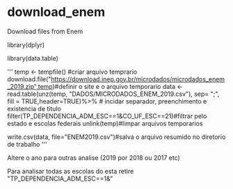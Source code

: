 # download_enem
Download files from Enem

library(dplyr)

library(data.table)

'''
temp <- tempfile() #criar arquivo temprario
download.file("https://download.inep.gov.br/microdados/microdados_enem_2019.zip",temp)#definir o site e o arquivo temporario
data <- read.table(unz(temp, "DADOS/MICRODADOS_ENEM_2019.csv"),
                   sep= ";", fill = TRUE,header=TRUE)%>% # incidar separador, preenchimento e existencia de titulo 
         filter(TP_DEPENDENCIA_ADM_ESC==1&CO_UF_ESC==21)#filtrar pelo estado e escolas federais
unlink(temp)#limpar arquivos temporarios

write.csv(data, file="ENEM2019.csv")#salva o arquivo resumido no diretorio de trabalho
'''

Altere o ano para outras analise (2019 por 2018 ou 2017 etc)

Para analisar todas as escolas do esta retire "TP_DEPENDENCIA_ADM_ESC==1&"
